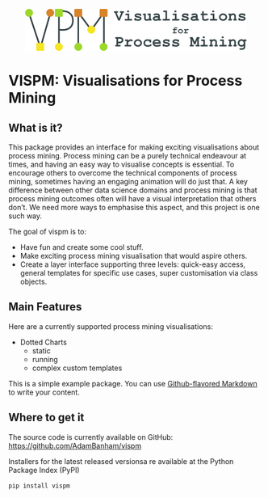 
<p align="center">
    <img src="./assets/_logo.png">
</p>

# VISPM: Visualisations for Process Mining

## What is it?
This package provides an interface for making exciting visualisations about process mining. Process mining can be a purely technical endeavour at times, and having an easy way to visualise concepts is essential. To encourage others to overcome the technical components of process mining, sometimes having an engaging animation will do just that. A key difference between other data science domains and process mining is that process mining outcomes often will have a visual interpretation that others don’t. We need more ways to emphasise this aspect, and this project is one such way.

The goal of vispm is to:
- Have fun and create some cool stuff.
- Make exciting process mining visualisation that would aspire others.
- Create a layer interface supporting three levels: quick-easy access, general templates for specific use cases, super customisation via class objects. 

## Main Features

Here are a currently supported process mining visualisations:
- Dotted Charts
    - static
    - running
    - complex custom templates

This is a simple example package. You can use
[Github-flavored Markdown](https://guides.github.com/features/mastering-markdown/)
to write your content.

## Where to get it 

The source code is currently available on GitHub: https://github.com/AdamBanham/vispm

Installers for the latest released versionsa re available at the Python Package Index (PyPI)
```
pip install vispm
```
